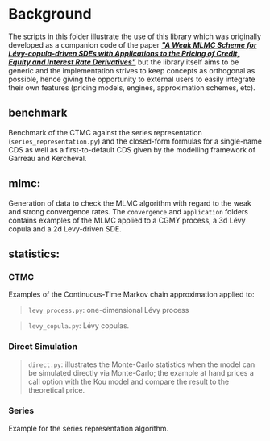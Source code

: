 # Background

The scripts in this folder illustrate the use of this library which was originally developed as a companion code of 
the paper [**_"A Weak MLMC Scheme for Lévy-copula-driven SDEs with Applications to the Pricing of Credit, Equity and Interest Rate Derivatives"_**](https://arxiv.org/abs/2211.02528)
but the library itself aims to be generic and the implementation strives to keep concepts as orthogonal as possible, 
hence giving the opportunity to external users to easily integrate their own features 
(pricing models, engines, approximation schemes, etc).

## benchmark
Benchmark of the CTMC against the series representation (`series_representation.py`) and the closed-form formulas for a 
single-name CDS as well as a first-to-default CDS given by the modelling framework of Garreau and Kercheval.

## mlmc:
Generation of data to check the MLMC algorithm with regard to the weak and strong convergence rates. 
The `convergence` and `application` folders contains examples of the MLMC applied to a CGMY process, a 3d Lévy copula and a 
2d Levy-driven SDE.

## statistics:
### CTMC
Examples of the Continuous-Time Markov chain approximation applied to:
> `levy_process.py`: one-dimensional Lévy process

> `levy_copula.py`: Lévy copulas.

### Direct Simulation
> `direct.py`:
illustrates the Monte-Carlo statistics when the model can be simulated directly via Monte-Carlo; the example
at hand prices a call option with the Kou model and compare the result to the theoretical price.

### Series
Example for the series representation algorithm.
